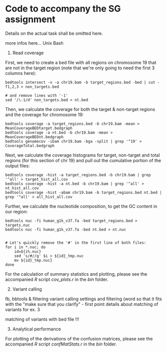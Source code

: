 # Code to accompany the SG assignment 
Details on the actual task shall be omitted here. 


more infos here... Unix Bash 


1) Read coverage 

First, we need to create a bed file with all regions on chromosome 19 that are not in the target region (note that we're only going to need the first 3 columns here):
```
bedtools intersect -v -a chr19.bam -b target_regions.bed -bed | cut -f1,2,3 > non_targets.bed

# and remove lines with '-1'
sed '/\-1/d' non_targets.bed > nt.bed
```

Then, we calculate the coverage for both the target & non-target regions and the coverage for chromosome 19:
```
bedtools coverage -a target_regions.bed -b chr19.bam -mean > MeanCoverageBEDtarget.bedgraph
bedtools coverage -a nt.bed -b chr19.bam -mean > MeanCoverageBEDnt.bedgraph
bedtools genomecov -ibam chr19.bam -bga -split | grep '^19' > CoverageTotal.bedgraph

```

Next, we calculate the coverage histograms for target, non-target and total regions (for this section of chr 19) and pull out the cumulative portion of the output files:
```
bedtools coverage -hist -a target_regions.bed -b chr19.bam | grep  '^all' > target_hist_all.cov
bedtools coverage -hist -a nt.bed -b chr19.bam | grep '^all' > nt_hist_all.cov
bedtools coverage -hist -abam chr19.bam -b target_regions.bed nt.bed | grep '^all' > all_hist_all.cov
```

Further, we calculate the nucleotide composition, to get the GC content in our region:
```
bedtools nuc -fi human_g1k_v37.fa -bed target_regions.bed > targets.nuc
bedtools nuc -fi human_g1k_v37.fa -bed nt.bed > nt.nuc 


# Let's quickly remove the '#' in the first line of both files:
for i in *.nuc; do
	id=${i%.nuc}
    sed 's/#//g' $i > ${id}_tmp.nuc
	mv ${id}_tmp.nuc}  
done

```

For the calculation of summary statistics and plotting, please see the accompanied *R* script *cov_plots.r* in the *bin* folder.

2) Variant calling 

fb, bbtools & filtering
 variant calling settings and filtering (word so that it fits with the "make sure that you clarify" - first point
 details about matching of variants for ex. 3

 matching of variants with bed file !!! 


3) Analytical performance 

For plotting of the derivations of the confusion matrices, please see the accompanied *R* script *confMatStats.r* in the *bin* folder.


